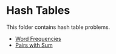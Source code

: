 # Hash Tables

This folder contains hash table problems.

* [Word Frequencies](WordFrequencies)  
* [Pairs with Sum](PairsSum)  